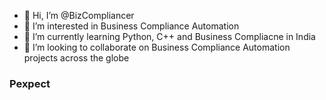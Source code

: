 - 👋 Hi, I’m @BizCompliancer
- 👀 I’m interested in Business Compliance Automation
- 🌱 I’m currently learning Python, C++ and Business Compliacne in India
- 💞️ I’m looking to collaborate on Business Compliance Automation projects across the globe

<!---
BizCompliancer/BizCompliancer is a ✨ special ✨ repository because its `README.md` (this file) appears on your GitHub profile.
You can click the Preview link to take a look at your changes.
--->

### Pexpect



